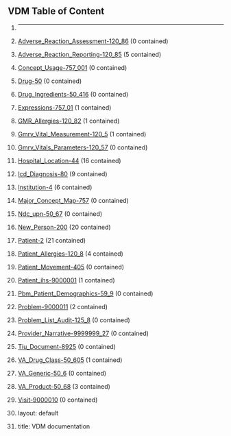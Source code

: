 ## VDM Table of Content

1. ---

2. [Adverse_Reaction_Assessment-120_86](Adverse_Reaction_Assessment-120_86.md) (0 contained)

3. [Adverse_Reaction_Reporting-120_85](Adverse_Reaction_Reporting-120_85.md) (5 contained)

4. [Concept_Usage-757_001](Concept_Usage-757_001.md) (0 contained)

5. [Drug-50](Drug-50.md) (0 contained)

6. [Drug_Ingredients-50_416](Drug_Ingredients-50_416.md) (0 contained)

7. [Expressions-757_01](Expressions-757_01.md) (1 contained)

8. [GMR_Allergies-120_82](GMR_Allergies-120_82.md) (1 contained)

9. [Gmrv_Vital_Measurement-120_5](Gmrv_Vital_Measurement-120_5.md) (1 contained)

10. [Gmrv_Vitals_Parameters-120_57](Gmrv_Vitals_Parameters-120_57.md) (0 contained)

11. [Hospital_Location-44](Hospital_Location-44.md) (16 contained)

12. [Icd_Diagnosis-80](Icd_Diagnosis-80.md) (9 contained)

13. [Institution-4](Institution-4.md) (6 contained)

14. [Major_Concept_Map-757](Major_Concept_Map-757.md) (0 contained)

15. [Ndc_upn-50_67](Ndc_upn-50_67.md) (0 contained)

16. [New_Person-200](New_Person-200.md) (20 contained)

17. [Patient-2](Patient-2.md) (21 contained)

18. [Patient_Allergies-120_8](Patient_Allergies-120_8.md) (4 contained)

19. [Patient_Movement-405](Patient_Movement-405.md) (0 contained)

20. [Patient_ihs-9000001](Patient_ihs-9000001.md) (1 contained)

21. [Pbm_Patient_Demographics-59_9](Pbm_Patient_Demographics-59_9.md) (0 contained)

22. [Problem-9000011](Problem-9000011.md) (2 contained)

23. [Problem_List_Audit-125_8](Problem_List_Audit-125_8.md) (0 contained)

24. [Provider_Narrative-9999999_27](Provider_Narrative-9999999_27.md) (0 contained)

25. [Tiu_Document-8925](Tiu_Document-8925.md) (0 contained)

26. [VA_Drug_Class-50_605](VA_Drug_Class-50_605.md) (1 contained)

27. [VA_Generic-50_6](VA_Generic-50_6.md) (0 contained)

28. [VA_Product-50_68](VA_Product-50_68.md) (3 contained)

29. [Visit-9000010](Visit-9000010.md) (0 contained)

30. layout: default

31. title: VDM documentation

